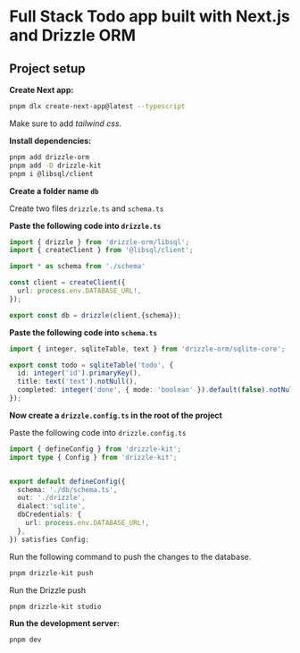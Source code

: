 # Full Stack Todo app built with Next.js and Drizzle ORM

## Project setup

**Create Next app:**

```bash
pnpm dlx create-next-app@latest --typescript
```

Make sure to add *tailwind css*.

**Install dependencies:**

```bash
pnpm add drizzle-orm
pnpm add -D drizzle-kit
pnpm i @libsql/client
```

**Create a folder name `db`**

Create two files `drizzle.ts` and `schema.ts`

**Paste the following code into `drizzle.ts`**

```ts
import { drizzle } from 'drizzle-orm/libsql';
import { createClient } from '@libsql/client';

import * as schema from './schema'

const client = createClient({
  url: process.env.DATABASE_URL!,
});

export const db = drizzle(client,{schema});
```

**Paste the following code into `schema.ts`**

```ts
import { integer, sqliteTable, text } from 'drizzle-orm/sqlite-core';

export const todo = sqliteTable('todo', {
  id: integer('id').primaryKey(),
  title: text('text').notNull(),
  completed: integer('done', { mode: 'boolean' }).default(false).notNull(),
});
```

**Now create a `drizzle.config.ts` in the root of the project**

Paste the following code into `drizzle.config.ts`

```ts
import { defineConfig } from 'drizzle-kit';
import type { Config } from 'drizzle-kit';


export default defineConfig({
  schema: './db/schema.ts',
  out: './drizzle',
  dialect:'sqlite',
  dbCredentials: {
    url: process.env.DATABASE_URL!,
  },
}) satisfies Config;
```

Run the following command to push the changes to the database.

```bash
pnpm drizzle-kit push
```

Run the Drizzle push

```bash
pnpm drizzle-kit studio
```

**Run the development server:**

```bash
pnpm dev
```

